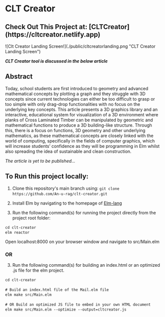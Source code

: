 <h1>CLT Creator</h1>

<h2> Check Out This Project at: [CLTCreator](https://cltcreator.netlify.app) </h2>
![Clt Creator Landing Screen!](./public/cltcreatorlanding.png "CLT Creator Landing Screen")

**_CLT Creator tool is discussed in the below article_**

<h2>Abstract</h2>

<p>Today, school students are first introduced to geometry and advanced mathematical concepts by plotting a graph and they struggle with 3D concepts since current technologies can either be too difficult to grasp or too simple with only drag-drop functionalities with no focus on the underlying key concepts. This article presents a 3D graphics library and an interactive, educational system for visualization of a 3D environment where planks of Cross Laminated Timber can be manipulated by geometric and mathematical functions to produce a 3D building-like structure. Through this, there is a focus on functions, 3D geometry and other underlying mathematics, as these mathematical concepts are closely linked with the world of computing, specifically in the fields of computer graphics, which will increase students’ confidence as they will be programming in Elm whilst also spreading the idea of sustainable and clean construction.</p>

_The article is yet to be published..._

<h2>To Run this project locally:</h2>

1. Clone this repository's main branch using:
   `git clone https://github.com/An-u-rag/clt-creator.git`

2. Install Elm by navigating to the homepage of [Elm-lang](https://guide.elm-lang.org/install/elm.html)

3. Run the following command(s) for running the project directly from the project root folder:

```
cd clt-creator
elm reactor
```

Open localhost:8000 on your browser window and navigate to src/Main.elm

<h3>OR</h3>

3. Run the following command(s) for building an index.html or an optimized .js file for the elm project.

```
cd clt-creator

# Build an index.html file of the Mail.elm file
elm make src/Main.elm

# OR Build an optimized JS file to embed in your own HTML document
elm make src/Main.elm --optimize --output=cltcreator.js
```
